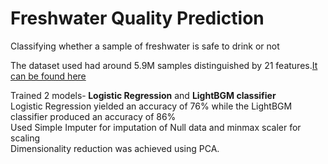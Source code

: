 <h1>Freshwater Quality Prediction</h1>
<p> Classifying whether a sample of freshwater is safe to drink or not</p>
<p> The dataset used had around 5.9M samples distinguished by 21 features.<a href="https://s3-ap-southeast-1.amazonaws.com/he-public-data/datasetab75fb3.zip">It can be found here</a></p>
Trained 2 models-<strong> Logistic Regression</strong> and <strong>LightBGM classifier</strong><br>Logistic Regression yielded an accuracy of 76% while the LightBGM classifier produced an accuracy of 86%<br>
Used Simple Imputer for imputation of Null data and minmax scaler for scaling<br>
Dimensionality reduction was achieved using PCA.</p>
